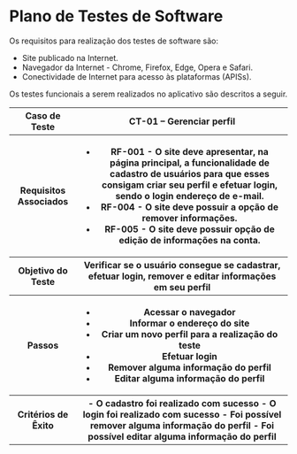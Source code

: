 # Plano de Testes de Software

Os requisitos para realização dos testes de software são: 

- Site publicado na Internet.
- Navegador da Internet - Chrome, Firefox, Edge, Opera e Safari.
- Conectividade de Internet para acesso às plataformas (APISs).

Os testes funcionais a serem realizados no aplicativo são descritos a seguir.
 
<table>
 <tr><th>Caso de Teste</th>
 <th>CT-01 – Gerenciar perfil</th></tr>
 <tr><th>Requisitos Associados</th>
 <th> 
  
  - RF-001 - O site deve apresentar, na página principal, a funcionalidade de cadastro de usuários para que esses consigam criar seu perfil e efetuar login, sendo o login endereço de e-mail.
  - RF-004 - O site deve possuir a opção de remover informações.
  - RF-005 - O site deve possuir opção de edição de informações na conta.	
 
  </th></tr>
 <tr><th>Objetivo do Teste</th>
 <th>Verificar se o usuário consegue se cadastrar, efetuar login, remover e editar informações em seu perfil</th></tr>
 <tr><th>Passos</th>
<th>
  <ul>
   <li>Acessar o navegador</li>
   <li>Informar o endereço do site</li>
   <li>Criar um novo perfil para a realização do teste</li>
   <li>Efetuar login</li>
   <li>Remover alguma informação do perfil</li>
   <li>Editar alguma informação do perfil</li>
  </ul>
 </th></tr>
 <tr><th>Critérios de Êxito</th>
 <th>
  - O cadastro foi realizado com sucesso
  - O login foi realizado com sucesso
  - Foi possível remover alguma informação do perfil
  - Foi possível editar alguma informação do perfil 
 </th></tr>
</table>
